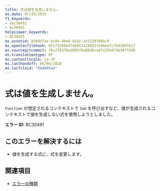 ```yaml
---
title: 式は値を生成しません。
ms.date: 07/20/2015
f1_keywords:
- vbc30491
- bc30491
helpviewer_keywords:
- BC30491
ms.assetid: 8399d7ae-bc0a-49e6-81dc-2e7229708bc9
ms.openlocfilehash: 97cf3208e47eb0514296927e86eefc768280f61f
ms.sourcegitcommit: f8c270376ed905f6a8896ce0fe25b4f4b38ff498
ms.translationtype: HT
ms.contentlocale: ja-JP
ms.lasthandoff: 06/04/2020
ms.locfileid: "84409544"
---
```

# <a name="expression-does-not-produce-a-value"></a>式は値を生成しません。
`Function` が想定されるコンテキストで `Sub` を呼び出すなど、値が生成されるコンテキストで値を生成しない式を使用しようとしました。  
  
 **エラー ID:** BC30491  
  
## <a name="to-correct-this-error"></a>このエラーを解決するには  
  
- 値を生成する式に、式を変更します。  
  
## <a name="see-also"></a>関連項目

- [エラーの種類](../../programming-guide/language-features/error-types.md)

